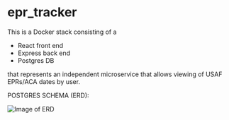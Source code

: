 # epr_tracker

This is a Docker stack consisting of a
* React front end
* Express back end
* Postgres DB 

that represents an independent microservice that allows viewing of USAF EPRs/ACA dates by user.

POSTGRES SCHEMA (ERD):

![Image of ERD](https://github.com/flash548/epr_tracker/ERD.png)
